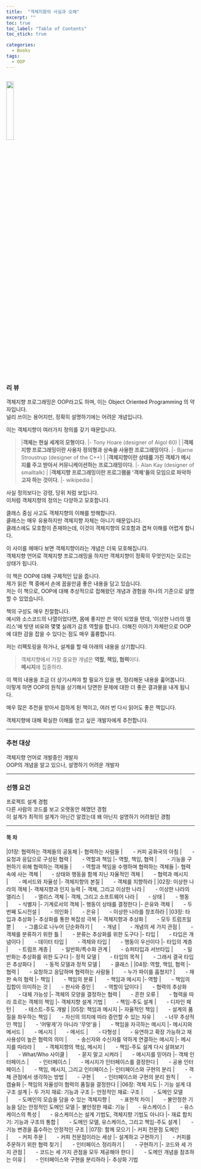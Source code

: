 ```yaml
---
title:  "객체지향의 사실과 오해"
excerpt: ""
toc: true
toc_label: "Table of Contents"
toc_stick: true

categories:
  - Books
tags:
  - OOP
---
```


<a href="https://www.aladin.co.kr/shop/wproduct.aspx?ItemId=60550259"><img src="https://image.aladin.co.kr/product/6055/2/cover500/8998139766_1.jpg" width="20%"></a>
---
### 리 뷰  
객체지향 프로그래밍은 OOP라고도 하며, 이는 Object Oriented Programming 의 약자입니다.  
널리 쓰이는 용어지만, 정확히 설명하기에는 어려운 개념입니다.

이는 객체지향이 여러가지 정의를 갖기 때문입니다.  
> |**객체는 현실 세계의 모형이다.** |- Tony Hoare (designer of Algol 60)  |
> |**객체지향 프로그래밍이란 사용자 정의형과 상속을 사용한 프로그래밍이다.** |- Bjarne Stroustrup (designer of the C++)  |
> |**객체지향이란 상태를 가진 객체가 메시지를 주고 받아서 커뮤니케이션하는 프로그래밍이다.** |- Alan Kay (designer of smalltalk)  |
> |**객체지향 프로그래밍이란 프로그램을 '객체'들의 모임으로 파악하고자 하는 것이다.** |- wikipedia  |

사실 정의보다는 강령, 당위 처럼 보입니다.  
이처럼 객체지향의 정의는 다양하고 모호합니다.  

클래스 중심 사고도 객체지향의 이해를 방해합니다.  
클래스는 매우 유용하지만 객체지향 자체는 아니기 때문입니다.  
클래스에도 모호함이 존재하는데, 이것이 객체지향의 모호함과 겹쳐 이해를 어렵게 합니다.    

이 사이를 헤매다 보면 객체지향이라는 개념은 더욱 모호해집니다.    
객체지향 언어로 객체지향 프로그래밍을 하지만 객체지향이 정확히 무엇인지는 모르는 상태가 됩니다.   

이 책은 OOP에 대해 구체적인 답을 줍니다.  
제가 읽은 책 중에서 손에 꼽을만큼 좋은 내용을 담고 있습니다.  
저는 이 책으로, OOP에 대해 추상적으로 접해왔던 개념과 경험을 하나의 기준으로 설명할 수 있었습니다.  

책의 구성도 매우 친절합니다.  
예시와 소스코드의 나열이었다면, 몸에 좋지만 쓴 약이 되었을 텐데, '이상한 나라의 엘리스'에 빗댄 비유와 몇몇 실례가 감초 역할을 합니다. 
더해진 이야기 자체만으로 OOP에 대한 감을 잡을 수 있다는 점도 매우 훌륭합니다.

저는 리팩토링을 하거나, 설계를 할 때 아래의 내용을 상기합니다.  
> 객체지향에서 가장 중요한 개념은 **역할, 책임, 협력**이다.  
> **메시지**에 집중하라.

이 책의 내용을 조금 더 상기시켜야 할 필요가 있을 땐, 정리해둔 내용을 훑어봅니다.  
이렇게 하면 OOP의 원칙을 상기해서 당면한 문제에 대한 더 좋은 결과물을 내게 됩니다.  

매우 많은 추천을 받아서 접하게 된 책이고, 여러 번 다시 읽어도 좋은 책입니다.  

객체지향에 대해 확실한 이해를 얻고 싶은 개발자에게 추천합니다. 


---
### 추천 대상   
객체지향 언어로 개발중인 개발자  
OOP의 개념을 알고 있으나, 설명하기 어려운 개발자  

---
### 선행 요건
프로젝트 설계 경험  
다른 사람의 코드를 보고 오랫동안 헤맸던 경험  
이 설계가 최적의 설계가 아닌건 알겠는데 왜 아닌지 설명하기 어려웠던 경험

---
#### 목 차

|01장: 협력하는 객체들의 공동체
|- 협력하는 사람들
|　　- 커피 공화국의 아침
|　　- 요청과 응답으로 구성된 협력
|　　- 역할과 책임
|- 역할, 책임, 협력
|　　- 기능을 구현하기 위해 협력하는 객체들
|　　- 역할과 책임을 수행하며 협력하는 객체들
|- 협력 속에 사는 객체
|　　- 상태와 행동을 함께 지닌 자율적인 객체
|　　- 협력과 메시지
|　　- 메서드와 자율성
|- 객체지향의 본질
|　　- 객체를 지향하라
|
|02장: 이상한 나라의 객체
|- 객체지향과 인지 능력
|- 객체, 그리고 이상한 나라
|　　- 이상한 나라의 앨리스
|　　- 앨리스 객체
|- 객체, 그리고 소프트웨어 나라
|　　- 상태
|　　- 행동
|　　- 식별자
|- 기계로서의 객체
|- 행동이 상태를 결정한다
|- 은유와 객체
|　　- 두 번째 도시전설
|　　- 의인화
|　　- 은유
|　　- 이상한 나라를 창조하라
|
|03장: 타입과 추상화
|- 추상화를 통한 복잡성 극복
|- 객체지향과 추상화
|　　- 모두 트럼프일 뿐
|　　- 그룹으로 나누어 단순화하기
|　　- 개념
|　　- 개념의 세 가지 관점
|　　- 객체를 분류하기 위한 틀
|　　- 분류는 추상화를 위한 도구다
|- 타입
|　　- 타입은 개념이다
|　　- 데이터 타입
|　　- 객체와 타입
|　　- 행동이 우선이다
|- 타입의 계층
|　　- 트럼프 계층
|　　- 일반화/특수화 관계
|　　- 슈퍼타입과 서브타입
|　　- 일반화는 추상화를 위한 도구다
|- 정적 모델
|　　- 타입의 목적
|　　- 그래서 결국 타입은 추상화다
|　　- 동적 모델과 정적 모델
|　　- 클래스
|
|04장: 역할, 책임, 협력
|- 협력
|　　- 요청하고 응답하며 협력하는 사람들
|　　- 누가 파이를 훔쳤지?
|　　- 재판 속의 협력
|- 책임
|　　- 책임의 분류
|　　- 책임과 메시지
|- 역할
|　　- 책임의 집합이 의미하는 것
|　　- 판사와 증인
|　　- 역할이 답이다
|　　- 협력의 추상화
|　　- 대체 가능성
|- 객체의 모양을 결정하는 협력
|　　- 흔한 오류
|　　- 협력을 따라 흐르는 객체의 책임
|- 객체지향 설계 기법
|　　- 책임-주도 설계
|　　- 디자인 패턴
|　　- 테스트-주도 개발
|
|05장: 책임과 메시지
|- 자율적인 책임
|　　- 설계의 품질을 좌우하는 책임
|　　- 자신의 의지에 따라 증언할 수 있는 자유
|　　- 너무 추상적인 책임
|　　- '어떻게'가 아니라 '무엇'을
|　　- 책임을 자극하는 메시지
|- 메시지와 메서드
|　　- 메시지
|　　- 메서드
|　　- 다형성
|　　- 유연하고 확장 가능하고 재사용성이 높은 협력의 의미
|　　- 송신자와 수신자를 약하게 연결하는 메시지
|- 메시지를 따라라
|　　- 객체지향의 핵심, 메시지
|　　- 책임-주도 설계 다시 살펴보기
|　　- What/Who 사이클
|　　- 묻지 말고 시켜라
|　　- 메시지를 믿어라
|- 객체 인터페이스
|　　- 인터페이스
|　　- 메시지가 인터페이스를 결정한다
|　　- 공용 인터페이스
|　　- 책임, 메시지, 그리고 인터페이스
|- 인터페이스와 구현의 분리
|　　- 객체 관점에서 생각하는 방법
|　　- 구현
|　　- 인터페이스와 구현의 분리 원칙
|　　- 캡슐화
|- 책임의 자율성이 협력의 품질을 결정한다
|
|06장: 객체 지도
|- 기능 설계 대 구조 설계
|- 두 가지 재료: 기능과 구조
|- 안정적인 재료: 구조
|　　- 도메인 모델
|　　- 도메인의 모습을 담을 수 있는 객체지향
|　　- 표현적 차이
|　　- 불안정한 기능을 담는 안정적인 도메인 모델
|- 불안정한 재료: 기능
|　　- 유스케이스
|　　- 유스케이스의 특성
|　　- 유스케이스는 설계 기법도, 객체지향 기법도 아니다
|- 재료 합치기: 기능과 구조의 통합
|　　- 도메인 모델, 유스케이스, 그리고 책임-주도 설계
|　　- 기능 변경을 흡수하는 안정적인 구조
|
|07장: 함께 모으기
|- 커피 전문점 도메인
|　　- 커피 주문
|　　- 커피 전문점이라는 세상
|- 설계하고 구현하기
|　　- 커피를 주문하기 위한 협력 찾기
|　　- 인터페이스 정리하기
|　　- 구현하기
|- 코드와 세 가지 관점
|　　- 코드는 세 가지 관점을 모두 제공해야 한다
|　　- 도메인 개념을 참조하는 이유
|　　- 인터페이스와 구현을 분리하라
|- 추상화 기법